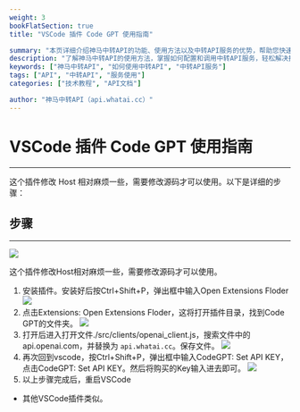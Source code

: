 ```yaml
---
weight: 3
bookFlatSection: true
title: "VSCode 插件 Code GPT 使用指南"

summary: "本页详细介绍神马中转API的功能、使用方法以及中转API服务的优势，帮助您快速上手并提升效率。"
description: "了解神马中转API的使用方法，掌握如何配置和调用中转API服务，轻松解决接口调用难题。"
keywords: ["神马中转API", "如何使用中转API", "中转API服务"]
tags: ["API", "中转API", "服务使用"]
categories: ["技术教程", "API文档"]

author: "神马中转API（api.whatai.cc）"
---
```


# VSCode 插件 Code GPT 使用指南
---

这个插件修改 Host 相对麻烦一些，需要修改源码才可以使用。以下是详细的步骤：

## 步骤 
----

![](https://pic.imgdb.cn/item/66da644cd9c307b7e9b2eea8.png")

这个插件修改Host相对麻烦一些，需要修改源码才可以使用。

1. 安装插件。安装好后按Ctrl+Shift+P，弹出框中输入Open Extensions Floder
![](https://pic.imgdb.cn/item/66da64f9d9c307b7e9b4b8f9.png)
1. 点击Extensions: Open Extensions Floder，这将打开插件目录，找到Code GPT的文件夹。
![](https://pic.imgdb.cn/item/66da650ed9c307b7e9b4c988.png)
1. 打开后进入打开文件./src/clients/openai_client.js，搜索文件中的api.openai.com，并替换为 `api.whatai.cc`。保存文件。
![](https://pic.imgdb.cn/item/66da652fd9c307b7e9b4e10d.png)
1. 再次回到vscode，按Ctrl+Shift+P，弹出框中输入CodeGPT: Set API KEY，点击CodeGPT: Set API KEY。然后将购买的Key输入进去即可。
![](https://pic.imgdb.cn/item/66da652fd9c307b7e9b4e10d.png)
1. 以上步骤完成后，重启VSCode

- 其他VSCode插件类似。